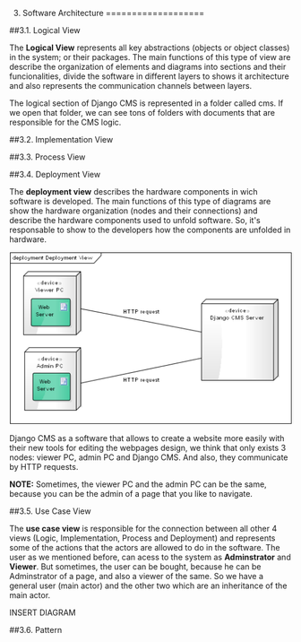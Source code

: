 3. Software Architecture
===================



##3.1. Logical View

The **Logical View** represents all key abstractions (objects or object classes) in the system; or their packages. The main functions of this type of view are describe the organization of elements and diagrams into sections and their funcionalities, divide the software in different layers to shows it architecture and also represents the communication channels between layers.

The logical section of Django CMS is represented in a folder called cms. If we open that folder, we can see tons of folders with documents that are responsible for the CMS logic. 





##3.2. Implementation View

##3.3. Process View 

##3.4. Deployment View

The **deployment view** describes the hardware components in wich software is developed. The main functions of this type of diagrams are show the hardware organization (nodes and their connections) and describe the hardware components used to unfold software. So, it's responsable to show to the developers how the components are unfolded in hardware. 

![](/ESOF-docs/images/dev.png)

Django CMS as a software that allows to create a website more easily with their new tools for editing the webpages design, we think that only exists 3 nodes: viewer PC, admin PC and Django CMS. And also, they communicate by HTTP requests. 

**NOTE:** Sometimes, the viewer PC and the admin PC can be the same, because you can be the admin of a page that you like to navigate.

##3.5. Use Case View

The **use case view** is responsible for the connection between all other 4 views (Logic, Implementation, Process and Deployment) and represents some of the actions that the actors are allowed to do in the software. The user as we mentioned before, can acess to the system as **Adminstrator** and **Viewer**. But sometimes, the user can be bought, because he can be Adminstrator of a page, and also a viewer of the same. So we have a general user (main actor) and the other two which are an inheritance of the main actor.

INSERT DIAGRAM 

##3.6. Pattern



